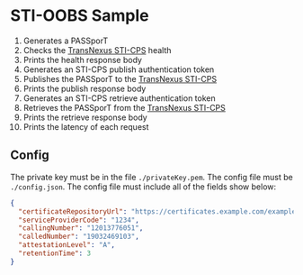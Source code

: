 # STI-OOBS Sample

1. Generates a PASSporT
1. Checks the [TransNexus STI-CPS](https://cps.transnexus.com) health
1. Prints the health response body
1. Generates an STI-CPS publish authentication token
1. Publishes the PASSporT to the [TransNexus STI-CPS](https://cps.transnexus.com)
1. Prints the publish response body
1. Generates an STI-CPS retrieve authentication token
1. Retrieves the PASSporT from the [TransNexus STI-CPS](https://cps.transnexus.com)
1. Prints the retrieve response body
1. Prints the latency of each request

## Config

The private key must be in the file `./privateKey.pem`. The config file must be `./config.json`. The config file must include all of the fields show below:

```json
{
  "certificateRepositoryUrl": "https://certificates.example.com/example.pem",
  "serviceProviderCode": "1234",
  "callingNumber": "12013776051",
  "calledNumber": "19032469103",
  "attestationLevel": "A",
  "retentionTime": 3
}
```
